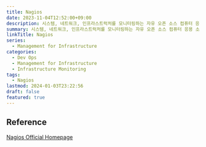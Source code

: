 ```yaml
---
title: Nagios
date: 2023-11-04T12:52:00+09:00
description: 시스템, 네트워크, 인프라스트럭처를 모니터링하는 자유 오픈 소스 컴퓨터 응용 소프트웨어
summary: 시스템, 네트워크, 인프라스트럭처를 모니터링하는 자유 오픈 소스 컴퓨터 응용 소프트웨어
linkTitle: Nagios
series:
  - Management for Infrastructure
categories:
  - Dev Ops
  - Management for Infrastructure
  - Infrastructure Monitoring
tags:
  - Nagios
lastmod: 2024-01-03T23:22:56
draft: false
featured: true
---
```


## Reference

[Nagios Official Homepage](https://www.nagios.org/)

